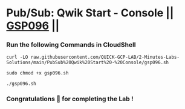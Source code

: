 # Pub/Sub: Qwik Start - Console || [GSP096](https://www.cloudskillsboost.google/focuses/3719?parent=catalog) ||


### Run the following Commands in CloudShell

```
curl -LO raw.githubusercontent.com/QUICK-GCP-LAB/2-Minutes-Labs-Solutions/main/PubSub%20Qwik%20Start%20-%20Console/gsp096.sh

sudo chmod +x gsp096.sh

./gsp096.sh
```

### Congratulations 🎉 for completing the Lab !

